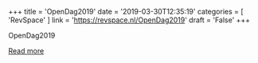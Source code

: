 +++
title = 'OpenDag2019'
date = '2019-03-30T12:35:19'
categories = [ 
 'RevSpace' 
] 
link = 'https://revspace.nl/OpenDag2019'
draft = 'False'
+++

<div class="mw-content-ltr mw-parser-output" dir="ltr" lang="en-GB"><p><a class="mw-selflink selflink">OpenDag2019</a>
</p></div>

[Read more](https://revspace.nl/OpenDag2019)